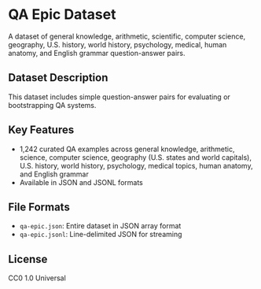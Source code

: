 # QA Epic Dataset

A dataset of general knowledge, arithmetic, scientific, computer science, geography, U.S. history, world history, psychology, medical, human anatomy, and English grammar question-answer pairs.

## Dataset Description

This dataset includes simple question-answer pairs for evaluating or bootstrapping QA systems.

## Key Features

- 1,242 curated QA examples across general knowledge, arithmetic, science, computer science, geography (U.S. states and world capitals), U.S. history, world history, psychology, medical topics, human anatomy, and English grammar
- Available in JSON and JSONL formats

## File Formats

- `qa-epic.json`: Entire dataset in JSON array format
- `qa-epic.jsonl`: Line-delimited JSON for streaming

## License

CC0 1.0 Universal
